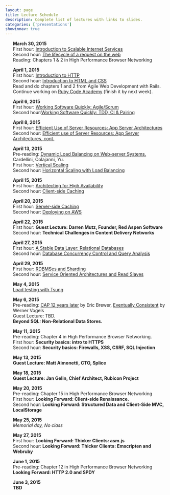 ```yaml
---
layout: page
title: Lecture Schedule
description: Complete list of lectures with links to slides.
categories: ['presentations']
showinnav: true
---
```


<ul>
<section>
<p>
<b>March 30, 2015</br></b>
First hour: <a href="lecture_03_30.pdf">Introduction to Scalable Internet
Services</a>
</br>
Second hour: 
<a href="lecture_03_30.pdf">The lifecycle of a request on the web</a>
</br>
Reading: Chapters 1 & 2 in High Performance Browser Networking</br>
</p>
</section>
</ul>

<ul>
<section>
<p>
<b>April 1, 2015</br></b>
First hour: <a href="lecture_04_01.pdf">Introduction to HTTP</a>
</br>
Second hour: <a href="lecture_04_01.pdf">Introduction to HTML and CSS</a>
</br>
Read and do chapters 1 and 2 from Agile Web Development with Rails.
Continue working on <a href="http://www.codecademy.com/en/tracks/ruby/">Ruby Code Academy</a> (finish it by next week).
</section>
</ul>

<ul>
<section>
<p>
<b>April 6, 2015</br></b>
First hour: <a href="lecture_04_06.pdf">Working Software Quickly:
Agile/Scrum</a><br>
Second hour:<a href="lecture_04_06.pdf">Working Software Quickly: TDD, CI &
Pairing</a><br>
</p>
</section>
</ul>




<ul>
<section>
<p>
<b>April 8, 2015</br></b>
<!-- Pre-reading: <a href="https://cs.uwaterloo.ca/~brecht/papers/getpaper.php?file=eurosys-2007.pdf">Comparing the Performance of Web Server Architectures</a>, Pariag et al.</br> -->
First hour: <a href="lecture_04_08.pdf">Efficient Use of Server Resources: App Server Architectures</a></br>
Second hour: <a href="lecture_04_08.pdf">Efficient use of Server Resources: App Server Architectures, cont. </a></br>
</p>
</section>
</ul>

<ul>
<section>
<p>
<b>April 13, 2015<br></b>
Pre-reading: <a href="http://www.ics.uci.edu/~cs230/reading/DLB.pdf">Dynamic Load Balancing on Web-server Systems. </a> Cardellini, Colajanni, Yu.<br>
First hour: <a href="lecture_04_13.pdf">Vertical Scaling</a><br>
Second hour: <a href="lecture_04_13.pdf">Horizontal Scaling with Load
Balancing</a><br>
</p>
</section>
</ul>

<ul>
<section>
<p>
<b>April 15, 2015<br></b>
First hour: <a href="lecture_04_15.pdf">Architecting for High
Availability</a><br>
Second hour: <a href="lecture_04_15.pdf">Client-side Caching</a><br>
</p>
</section>
</ul>



<ul>
<section>
<p>
<b>April 20, 2015</br></b>
First hour: <a href="lecture_04_20.pdf">Server-side Caching</a></br>
Second hour: <a href="lecture_04_20.pdf">Deploying on AWS</a></br>
</p>
</section>
</ul>




<ul>
<section>
<p>
<b>April 22, 2015</br></b>
First hour: <b >Guest Lecture: Darren Mutz, Founder, Red Aspen Software</b></br>
Second hour: <b >Technical Challenges in Content Delivery Networks</b></br>
</p>
</section>
</ul>

<ul>
<section>
<p>
<b>April 27, 2015</br></b>
First hour: <a href="lecture_04_27.pdf">A Stable Data Layer: Relational Databases</a></br>
Second hour: <a href="lecture_04_27">Database Concurrency Control and Query Analysis</a></br>
</p>
</section>
</ul>


<ul>
<section>
<p>
<b>April 29, 2015</br></b>
First hour: <a href="lecture_04_29.pdf">RDBMSes and Sharding</a></br>
Second hour: <a href="lecture_04_29.pdf">Service Oriented Architectures and Read Slaves</a></br>
</p>
</section>
</ul>
<ul>
<section>
<p>
<b>May 4, 2015</br></b>
<a href="lecture_05_03.pdf">Load testing with Tsung</a></br>
</p>
</section>
</ul>



<ul>
<section>
<p>
<b>May 6, 2015</br></b>
Pre-reading: 
<a
href="http://www.realtechsupport.org/UB/NP/Numeracy_CAP%2B12Years_2012.pdf"> CAP 12 years later</a> by Eric Brewer, 
<a href="vogels.pdf">Eventually Consistent</a> by Werner Vogels<br>
Guest Lecture: TBD. <br>
<b href="blanquer.pdf"> Beyond SQL: Non-Relational Data Stores.</b></br>
</p>
</section>
</ul>

<ul>
<section>
<p>
<b>May 11, 2015</br></b>
Pre-reading: Chapter 4 in High Performance Browser Networking.</br>
First hour: <b href="lecture_11_13.pdf">Security basics: intro to HTTPS</b></br>
Second hour: <b href="lecture_11_13.pdf">Security basics: Firewalls, XSS, CSRF, SQL Injection</b></br>
</p>
</section>
</ul>


<ul>
<section>
<p>
<b>May 13, 2015</br></b>
<b>Guest Lecture: Matt Aimonetti, CTO, Splice<br></b>
</p>
</section>
</ul>


<ul>
<section>
<p>
<b>May 18, 2015</br></b>
<b>Guest Lecture: Jan Gelin, Chief Architect, Rubicon Project</b><br> 
</p>
</section>
</ul>

<ul>
<section>
<p>
<b>May 20, 2015</br></b>
Pre-reading: Chapter 15 in High Performance Browser Networking</br>
First hour: <b href="lecture_11_17.pdf">Looking Forward: Client-side Renaissance.</b></br>
Second hour: <b href="lecture_11_17.pdf">Looking Forward:   Structured Data and Client-Side MVC, LocalStorage</b></br>
</p>
</section>
</ul>

<ul>
<section>
<p>
<b>May 25, 2015</br></b>
<em>Memorial day, No class</em>
</p>
</section>
</ul>
<ul>
<section>
<p>
<b>May 27, 2015</br></b>
First hour: <b href="lecture_12_02.pdf">Looking Forward: Thicker Clients: asm.js</b></br>
Second hour: <b href="lecture_12_02.pdf">Looking Forward: Thicker Clients: Emscripten and Webruby </b></br>
</p>
</section>
</ul>


<ul>
<section>
<p>
<b>June 1, 2015</br></b>
Pre-reading: Chapter 12 in High Performance Browser Networking</br>
<b href="lecture_12_04.pdf">Looking Forward: HTTP 2.0 and SPDY</b></br>
</p>
</section>
</ul>
<ul>
<section>
<p>
<b>June 3, 2015</br></b>
<b href="lecture_12_04.pdf">TBD</b></br>
</p>
</section>
</ul>


